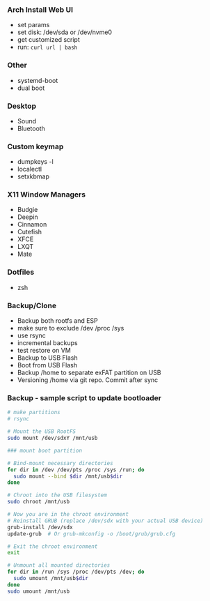 ### Arch Install Web UI

- set params
- set disk: /dev/sda or /dev/nvme0
- get customized script
- run: `curl url | bash`

### Other

- systemd-boot
- dual boot

### Desktop

- Sound
- Bluetooth

### Custom keymap

- dumpkeys -l
- localectl
- setxkbmap

### X11 Window Managers

- Budgie
- Deepin
- Cinnamon
- Cutefish
- XFCE
- LXQT
- Mate

### Dotfiles

- zsh

### Backup/Clone

- Backup both rootfs and ESP
- make sure to exclude /dev /proc /sys
- use rsync
- incremental backups
- test restore on VM
- Backup to USB Flash
- Boot from USB Flash
- Backup /home to separate exFAT partition on USB
- Versioning /home via git repo. Commit after sync


### Backup - sample script to update bootloader

```bash
# make partitions
# rsync

# Mount the USB RootFS
sudo mount /dev/sdxY /mnt/usb

### mount boot partition

# Bind-mount necessary directories
for dir in /dev /dev/pts /proc /sys /run; do
  sudo mount --bind $dir /mnt/usb$dir
done

# Chroot into the USB filesystem
sudo chroot /mnt/usb

# Now you are in the chroot environment
# Reinstall GRUB (replace /dev/sdx with your actual USB device)
grub-install /dev/sdx
update-grub  # Or grub-mkconfig -o /boot/grub/grub.cfg

# Exit the chroot environment
exit

# Unmount all mounted directories
for dir in /run /sys /proc /dev/pts /dev; do
  sudo umount /mnt/usb$dir
done
sudo umount /mnt/usb
```

